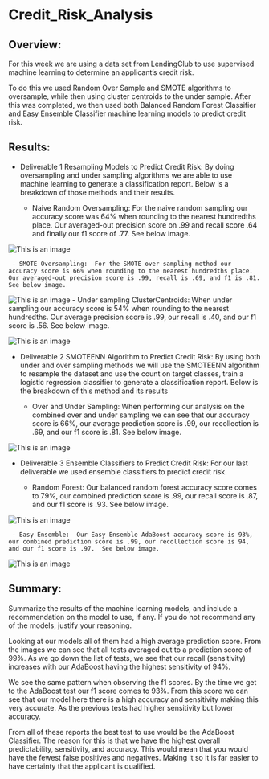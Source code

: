 # Credit_Risk_Analysis

## Overview: 

For this week we are using a data set from LendingClub to use supervised machine learning to determine an applicant’s credit risk.

To do this we used Random Over Sample and SMOTE algorithms to oversample, while then using cluster centroids to the under sample.  After this was completed, we then used both Balanced Random Forest Classifier and Easy Ensemble Classifier machine learning models to predict credit risk.


## Results:

   - Deliverable 1 Resampling Models to Predict Credit Risk:  By doing oversampling and under sampling algorithms we are able to use machine learning to generate a classification report.  Below is a breakdown of those methods and their results.

     - Naive Random Oversampling:  For the naive random sampling our accuracy score was 64% when rounding to the nearest hundredths place.  Our averaged-out precision score on .99 and recall score .64 and finally our f1 score of .77.  See below image.

![This is an image](https://github.com/BMoreland20/Credit_Risk_Analysis/blob/main/Resources/naive_random_oversampling.png)

     - SMOTE Oversampling:  For the SMOTE over sampling method our accuracy score is 66% when rounding to the nearest hundredths place. Our averaged-out precision score is .99, recall is .69, and f1 is .81.  See below image.

![This is an image](https://github.com/BMoreland20/Credit_Risk_Analysis/blob/main/Resources/SMOTE_oversampling.png)
     - Under sampling ClusterCentroids: When under sampling our accuracy score is 54% when rounding to the nearest hundredths.  Our average precision score is .99, our recall is .40, and our f1 score is .56. See below image.
 
![This is an image](https://github.com/BMoreland20/Credit_Risk_Analysis/blob/main/Resources/undersampling.png)


   - Deliverable 2 SMOTEENN Algorithm to Predict Credit Risk:  By using both under and over sampling methods we will use the SMOTEENN algorithm to resample the dataset and use the count on target classes, train a logistic regression classifier to generate a classification report.  Below is the breakdown of this method and its results

     - Over and Under Sampling:  When performing our analysis on the combined over and under sampling we can see that our accuracy score is 66%, our average prediction score is .99, our recollection is .69, and our f1 score is .81.  See below image.

![This is an image](https://github.com/BMoreland20/Credit_Risk_Analysis/blob/main/Resources/over_and_under_sampling.png)


   - Deliverable 3 Ensemble Classifiers to Predict Credit Risk:  For our last deliverable we used ensemble classifiers to predict credit risk.

     - Random Forest:  Our balanced random forest accuracy score comes to 79%, our combined prediction score is .99, our recall score is .87, and our f1 score is .93.  See below image.

![This is an image](https://github.com/BMoreland20/Credit_Risk_Analysis/blob/main/Resources/balanced_random_forest_classifier.png)

     - Easy Ensemble:  Our Easy Ensemble AdaBoost accuracy score is 93%, our combined prediction score is .99, our recollection score is 94, and our f1 score is .97.  See below image.

![This is an image](https://github.com/BMoreland20/Credit_Risk_Analysis/blob/main/Resources/easy_ensemble_adaboost_classifier.png)


## Summary:

Summarize the results of the machine learning models, and include a recommendation on the model to use, if any. If you do not recommend any of the models, justify your reasoning.

Looking at our models all of them had a high average prediction score.  From the images we can see that all tests averaged out to a prediction score of 99%.  As we go down the list of tests, we see that our recall (sensitivity) increases with our AdaBoost having the highest sensitivity of 94%.

We see the same pattern when observing the f1 scores.  By the time we get to the AdaBoost test our f1 score comes to 93%.  From this score we can see that our model here there is a high accuracy and sensitivity making this very accurate.  As the previous tests had higher sensitivity but lower accuracy.

From all of these reports the best test to use would be the AdaBoost Classifier.  The reason for this is that we have the highest overall predictability, sensitivity, and accuracy.  This would mean that you would have the fewest false positives and negatives.  Making it so it is far easier to have certainty that the applicant is qualified.